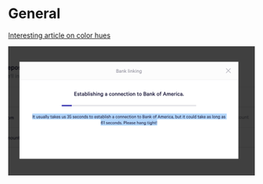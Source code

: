 # General

[Interesting article on color hues](https://www.vis4.net/blog/posts/mastering-multi-hued-color-scales/)

![BOA image](./assets/boa.jpg)
